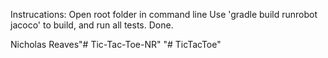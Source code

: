 Instrucations:
Open root folder in command line
Use 'gradle build runrobot jacoco' to build, and run all tests.
Done.

Nicholas Reaves"# Tic-Tac-Toe-NR" 
"# TicTacToe" 
